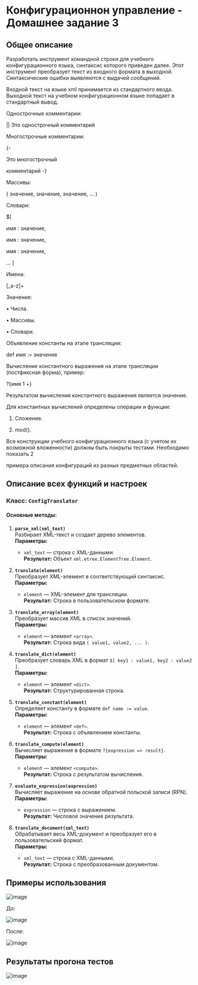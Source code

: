 # Конфигурационнон управление - Домашнее задание 3
## Общее описание 

Разработать инструмент командной строки для учебного конфигурационного языка, синтаксис которого приведен далее. Этот инструмент преобразует текст из входного формата в выходной. Синтаксические ошибки выявляются с выдачей сообщений.  

Входной текст на языке xml принимается из стандартного ввода. Выходной текст на учебном конфигурационном языке попадает в стандартный вывод.  

Однострочные комментарии:  

|| Это однострочный комментарий 

Многострочные комментарии:  

{- 

Это многострочный 

комментарий -}  

Массивы: 

( значение, значение, значение, ... )   

Словари: 

$[ 

имя : значение, 

имя : значение, 

имя : значение, 

... 
]  

Имена: 

[_a-z]+  

Значения: 

• Числа. 

• Массивы. 

• Словари.  

Объявление константы на этапе трансляции: 

def имя := значение 

Вычисление константного выражения на этапе трансляции (постфиксная форма), пример: 

?{имя 1 +}  

Результатом вычисления константного выражения является значение.  

Для константных вычислений определены операции и функции: 

1. Сложение.

2. mod().
   
Все конструкции учебного конфигурационного языка (с учетом их возможной вложенности) должны быть покрыты тестами. Необходимо показать 2 

примера описания конфигураций из разных предметных областей.

## Описание всех функций и настроек

### Класс: `ConfigTranslator`

#### Основные методы:

1. **`parse_xml(xml_text)`**  
   Разбирает XML-текст и создает дерево элементов.  
   **Параметры:**  
   - `xml_text` — строка с XML-данными.  
   **Результат:** Объект `xml.etree.ElementTree.Element`.

2. **`translate(element)`**  
   Преобразует XML-элемент в соответствующий синтаксис.  
   **Параметры:**  
   - `element` — XML-элемент для трансляции.  
   **Результат:** Строка в пользовательском формате.

3. **`translate_array(element)`**  
   Преобразует массив XML в список значений.  
   **Параметры:**  
   - `element` — элемент `<array>`.  
   **Результат:** Строка вида `( value1, value2, ... )`.

4. **`translate_dict(element)`**  
   Преобразует словарь XML в формат `$[ key1 : value1, key2 : value2 ]`.  
   **Параметры:**  
   - `element` — элемент `<dict>`.  
   **Результат:** Структурированная строка.

5. **`translate_constant(element)`**  
   Определяет константу в формате `def name := value`.  
   **Параметры:**  
   - `element` — элемент `<def>`.  
   **Результат:** Строка с объявлением константы.

6. **`translate_compute(element)`**  
   Вычисляет выражение в формате `?{expression => result}`.  
   **Параметры:**  
   - `element` — элемент `<compute>`.  
   **Результат:** Строка с результатом вычисления.

7. **`evaluate_expression(expression)`**  
   Вычисляет выражение на основе обратной польской записи (RPN).  
   **Параметры:**  
   - `expression` — строка с выражением.  
   **Результат:** Числовое значение результата.

8. **`translate_document(xml_text)`**  
   Обрабатывает весь XML-документ и преобразует его в пользовательский формат.  
   **Параметры:**  
   - `xml_text` — строка с XML-данными.  
   **Результат:** Строка с преобразованным документом.

## Примеры использования

![image](https://github.com/user-attachments/assets/c21dbd8f-b132-41d4-bb5b-bb5fe2464d58)


До:

![image](https://github.com/user-attachments/assets/9bcb24b9-98c8-46de-a2c0-d1079efdc2fa)

После:

![image](https://github.com/user-attachments/assets/0c1e7ad9-d1ad-422f-85da-507f4d3a6d4f)



## Результаты прогона тестов
![image](https://github.com/user-attachments/assets/d8551272-68f3-44b9-bff4-e0bb7e6ab4b4)
